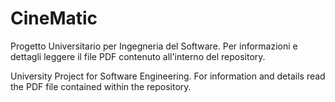 # CineMatic

Progetto Universitario per Ingegneria del Software. Per informazioni e dettagli leggere il file PDF contenuto all'interno del repository.

University Project for Software Engineering. For information and details read the PDF file contained within the repository.
